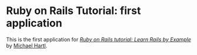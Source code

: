# Ruby on Rails Tutorial: first application

This is the first application for
[*Ruby on Rails tutorial: Learn Rails by Example*](http://railstutorial.org)
by [Michael Hartl](http://michaelhartl.com/).